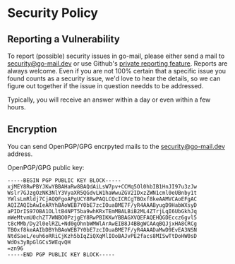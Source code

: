 <!--
SPDX-FileCopyrightText: 2022-2023 The go-mail Authors

SPDX-License-Identifier: CC0-1.0
-->

# Security Policy

## Reporting a Vulnerability

To report (possible) security issues in go-mail, please either send a mail to 
[security@go-mail.dev](mailto:security@go-mail.dev) or use Github's 
[private reporting feature](https://github.com/gozelle/mail/security/advisories/new).
Reports are always welcome. Even if you are not 100% certain that a specific issue you found
counts as a security issue, we'd love to hear the details, so we can figure out together if
the issue in question needds to be addressed.

Typically, you will receive an answer within a day or even within a few hours.

## Encryption
You can send OpenPGP/GPG encrpyted mails to the [security@go-mail.dev](mailto:security@go-mail.dev) address.

OpenPGP/GPG public key:
```
-----BEGIN PGP PUBLIC KEY BLOCK-----
xjMEY8RwPBYJKwYBBAHaRw8BAQdAiLsW7pv+CCMq5Ol0hbIB1HnJI97u3zJw
Wslr7GJzgOzNK3NlY3VyaXR5QGdvLW1haWwuZGV2IDxzZWN1cml0eUBnby1t
YWlsLmRldj7CjAQQFgoAPgUCY8RwPAQLCQcICRCgTBOxf8keAAMVCAoEFgAC
AQIZAQIbAwIeARYhBAoWEB7Y0bE7zcIOuaBME7F/yR4AAAByugD9HabWXsyD
aPIDrIS97OBA1OLltB4NPT5ba9whKRxTEmMBALBiB2ML4ZTrjLqI6UbGkhJq
mWeMtvmU0chZT7WNBO0PzjgEY8RwPBIKKwYBBAGXVQEFAQEHQGDEccz6gvl5
t8cMMb/Dy2l0elRZL+Nd0gOhnbWMWlArAwEIB8J4BBgWCAAqBQJjxHA8CRCg
TBOxf8keAAIbDBYhBAoWEB7Y0bE7zcIOuaBME7F/yR4AAADaMwD9EvEA3NSN
NtdSaeL/euh6oRRiCjKzh5bIqZiQXqMlIOoBAJvPE2facs8MISwTtDoHW0sD
WdOs3yBpGlGCs5WEqvQH
=zn96
-----END PGP PUBLIC KEY BLOCK-----
```

